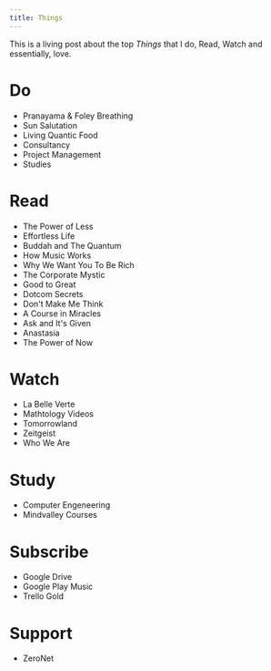 ```yaml
---
title: Things
---
```

This is a living post about the top *Things* that I do, Read, Watch and essentially, love. 

# Do

- Pranayama & Foley Breathing
- Sun Salutation
- Living Quantic Food
- Consultancy
- Project Management
- Studies 



# Read


- The Power of Less
- Effortless Life
- Buddah and The Quantum
- How Music Works
- Why We Want You To Be Rich
- The Corporate Mystic
- Good to Great
- Dotcom Secrets
- Don't Make Me Think
- A Course in Miracles
- Ask and It's Given
- Anastasia
- The Power of Now


# Watch

- La Belle Verte
- Mathtology Videos
- Tomorrowland
- Zeitgeist
- Who We Are

# Study

- Computer Engeneering
- Mindvalley Courses

# Subscribe
- Google Drive
- Google Play Music
- Trello Gold

# Support

- ZeroNet